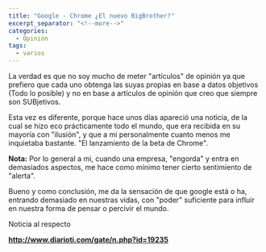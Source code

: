 ```yaml
---
title: "Google - Chrome ¿El nuevo BigBrother?"
excerpt_separator: "<!--more-->"
categories:
  - Opinión
tags:
  - varios
---
```

La verdad es que no soy mucho de meter "artículos" de opinión ya que prefiero que cada uno obtenga las suyas propias en base a datos objetivos (Todo lo posible) y no en base a artículos de opinión que creo que siempre son SUBjetivos.
<!--more-->

Esta vez es diferente, porque hace unos días apareció una noticia, de la cual se hizo eco prácticamente todo el mundo, que era recibida en su mayoría con "ilusión", y que a mi personalmente cuanto menos me inquietaba bastante. "El lanzamiento de la beta de Chrome".

**Nota:** Por lo general a mi, cuando una empresa, "engorda" y entra en demasiados aspectos, me hace como mínimo tener cierto sentimiento de "alerta".

Bueno y como conclusión, me da la sensación de que google está o ha, entrando demasiado en nuestras vidas, con "poder" suficiente para influir en nuestra forma de pensar o percivir el mundo.

Noticia al respecto

**http://www.diarioti.com/gate/n.php?id=19235**